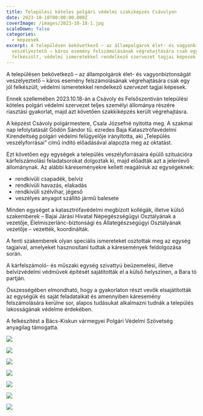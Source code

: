 ```yaml
---
title: Települési köteles polgári védelmi szakiképzés Csávolyon
date: 2023-10-18T00:00:00.000Z
coverImage: /images/2023-10-18-1.jpg
scaleDown: false
categories:
  - kepzesek
excerpt: A településen bekövetkező – az állampolgárok élet- és vagyonbiztonságát
  veszélyeztető – káros esemény felszámolásának végrehajtására csak egy jól
  felkészült, védelmi ismeretekkel rendelkező szervezet tagjai képesek.
---
```

A településen bekövetkező – az állampolgárok élet- és vagyonbiztonságát veszélyeztető – káros esemény felszámolásának végrehajtására csak egy jól felkészült, védelmi ismeretekkel rendelkező szervezet tagjai képesek.

Ennek szellemében 2023.10.18-án a Csávoly és Felsőszentiván települési köteles polgári védelmi szervezet teljes személyi állománya részére riasztási gyakorlat, majd azt követően szakkiképzés került végrehajtásra. 

A képzést Csávoly polgármestere, Csala Józsefné nyitotta meg. A szakmai nap lefolytatását Gödön Sándor tű. ezredes Baja Katasztrófavédelmi Kirendeltség polgári védelmi felügyelője irányította, aki „Település veszélyforrásai” című indító előadásával alapozta meg az oktatást.

Ezt követően egy egységek a település veszélyforrásaira épülő szituációra  kárfelszámolási feladatsorokat dolgoztak ki, majd előadták azt a jelenlevő állománynak. Az alábbi káreseményekre kellett reagálniuk az egységeknek:

* rendkívüli csapadék, belvíz
* rendkívüli havazás, elakadás
* rendkívüli szélvihar, jégeső
* veszélyes anyagot szállító jármű balesete

Minden egységet a katasztrófavédelmi megbízott kollégák, illetve külső szakemberek – Bajai Járási Hivatal Népegészségügyi Osztályának a vezetője, Élelmiszerlánc-biztonsági és Állategészségügyi Osztályának vezetője – vezették, koordinálták.

A fenti szakemberek olyan speciális ismereteket osztottak meg az egység tagjaival, amelyeket hasznosítani tudtak a káresemények feldolgozása során.

A kárfelszámoló- és műszaki egység szivattyú beüzemelési, illetve belvízvédelmi védművek építését sajátították el a külső helyszínen, a Bara tó partján.

Összességében elmondható, hogy a gyakorlaton részt vevők elsajátították az egységük és saját feladataikat és amennyiben káresemény felszámolására kerülne sor, alapos tudásukat alkalmazni tudnák a település lakosságának védelme érdekében.

A felkészítést a Bács-Kiskun vármegyei Polgári Védelmi Szövetség anyagilag támogatta.

![](/images/2023-10-18-2.jpg)

![](/images/2023-10-18-3.jpg)

![](/images/2023-10-18-4.jpg)

![](/images/2023-10-18-5.jpg)

![](/images/2023-10-18-6.jpg)

![](/images/2023-10-18-7.jpg)

![](/images/2023-10-18-8.jpg)
